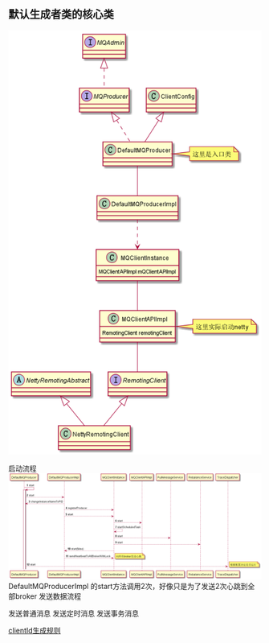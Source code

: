 

## 默认生成者类的核心类
![image](ClientDefaultProducer核心类图.png)

启动流程
![image](ClientDefaultProducer启动流程.png)
DefaultMQProducerImpl 的start方法调用2次，好像只是为了发送2次心跳到全部broker
发送数据流程

发送普通消息
发送定时消息
发送事务消息

[clientId生成规则](clientId生成规则.md)

